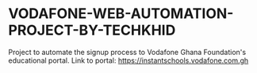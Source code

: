# VODAFONE-WEB-AUTOMATION-PROJECT-BY-TECHKHID
Project to automate the signup process to Vodafone Ghana Foundation's educational portal.
Link to portal: https://instantschools.vodafone.com.gh
